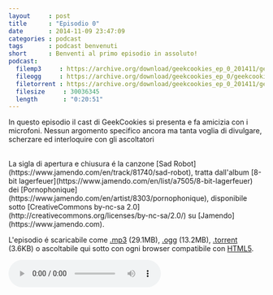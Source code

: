 ```yaml
---
layout     : post
title      : "Episodio 0"
date       : 2014-11-09 23:47:09
categories : podcast
tags       : podcast benvenuti
short      : Benventi al primo episodio in assoluto!
podcast:
  filemp3     : https://archive.org/download/geekcookies_ep_0_201411/geekcookies_ep_0.mp3
  fileogg     : https://archive.org/download/geekcookies_ep_0/geekcookies_ep_0.ogg
  filetorrent : https://archive.org/download/geekcookies_ep_0_201411/geekcookies_ep_0_201411_archive.torrent
  filesize     : 30036345
  length       : "0:20:51"
---
```

 
In questo episodio il cast di GeekCookies si presenta e fa amicizia con i microfoni.
Nessun argomento specifico ancora ma tanta voglia di divulgare, scherzare ed interloquire con gli ascoltatori

<br />
La sigla di apertura e chiusura é la canzone [Sad Robot](https://www.jamendo.com/en/track/81740/sad-robot), tratta dall'album [8-bit lagerfeuer](https://www.jamendo.com/en/list/a7505/8-bit-lagerfeuer) dei [Pornophonique](https://www.jamendo.com/en/artist/8303/pornophonique), disponibile sotto [CreativeCommons by-nc-sa 2.0](http://creativecommons.org/licenses/by-nc-sa/2.0/) su [Jamendo](https://www.jamendo.com).

L'episodio é scaricabile come [.mp3]({{page.podcast.filemp3}}) (29.1MB), [.ogg]({{page.podcast.fileogg}}) (13.2MB), [.torrent]({{page.podcast.filetorrent}}) (3.6KB) o ascoltabile qui sotto con ogni browser compatibile con [HTML5](http://html5test.com/).


<!--HTML5 audio player,see http://www.bloggerbuster.com/2012/07/how-to-add-music-player-in-blogspot.html-->
<audio controls> 
<source src="{{page.podcast.filemp3}}" /> 
If you cannot see the audio controls, your browser does not support the audio element 
</audio>

